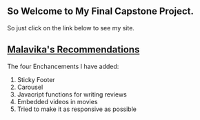 ## So Welcome to My Final Capstone Project.

So just click on the link below to see my site.

## [Malavika's Recommendations](https://malavikarajeshvikraman.github.io/Malv-sRecommendations/index.html)

The four Enchancements I have added:
 1. Sticky Footer
 2. Carousel 
 3. Javacript functions for writing reviews
 4. Embedded videos in movies
 5. Tried to make it as responsive as possible
